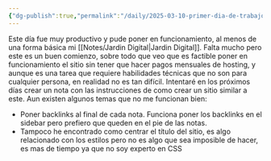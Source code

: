 ```yaml
---
{"dg-publish":true,"permalink":"/daily/2025-03-10-primer-dia-de-trabajo-en-el-jardin-digital/","title":"Primer día de trabajo en el Jardín Digital","tags":["daily","notes"],"created":"2025-03-10T21:54:16.624-05:00","updated":"2025-03-10T22:27:58.252-05:00"}
---
```



Este día fue muy productivo y pude poner en funcionamiento, al menos de una forma básica mi [[Notes/Jardin Digital\|Jardin Digital]]. Falta mucho pero este es un buen comienzo, sobre todo que veo que es factible poner en funcionamiento el sitio sin tener que hacer pagos mensuales de hosting, y aunque es una tarea que requiere habilidades técnicas que no son para cualquier persona, en realidad no es tan difícil. Intentaré en los próximos días crear un nota con las instrucciones de como crear un sitio similar a este.
Aun existen algunos temas que no me funcionan bien:
- Poner backlinks al final de cada nota. Funciona poner los backlinks en el sidebar pero prefiero que queden en el pie de las notas.
- Tampoco he encontrado como centrar el título del sitio, es algo relacionado con los estilos pero no es algo que sea imposible de hacer, es mas de tiempo ya que no soy experto en CSS



